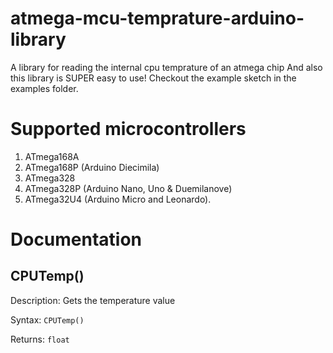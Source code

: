 # atmega-mcu-temprature-arduino-library

A library for reading the internal cpu temprature of an atmega chip
 And also this library is SUPER easy to use!
Checkout the example sketch in the examples folder.

# Supported microcontrollers
1) ATmega168A
2) ATmega168P (Arduino Diecimila)
3) ATmega328
4) ATmega328P (Arduino Nano, Uno & Duemilanove)
5) ATmega32U4 (Arduino Micro and Leonardo).

# Documentation

## CPUTemp()
Description: 
Gets the temperature value

Syntax: 
`CPUTemp()`

Returns:
`float`
